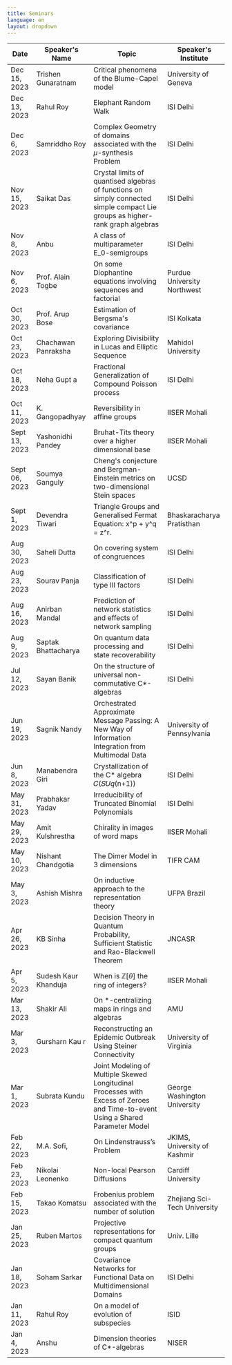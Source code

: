```yaml
---
title: Seminars
language: en
layout: dropdown
---
```


| Date            | Speaker's Name | Topic | Speaker's Institute |
|-----------------|----------------|--------|---------------------|
| Dec 15, 2023  | Trishen Gunaratnam | Critical phenomena of the Blume-Capel model | University of Geneva |
| Dec 13, 2023 | Rahul Roy | Elephant Random Walk | ISI Delhi | 
| Dec 6, 2023 | Samriddho Roy | Complex Geometry of domains associated with the $\mu$-synthesis Problem | ISI Delhi |
| Nov 15, 2023 | Saikat Das | Crystal limits of quantised algebras of functions on simply connected simple compact Lie groups as higher-rank graph algebras | ISI Delhi |
| Nov 8, 2023 | Anbu  |A class of multiparameter E_0-semigroups | ISI Delhi |
| Nov 6, 2023 | Prof. Alain Togbe | On some Diophantine equations involving sequences and factorial  | Purdue University Northwest |
| Oct 30, 2023 | Prof. Arup Bose | Estimation of Bergsma's covariance | ISI Kolkata |
| Oct 23, 2023 | Chachawan Panraksha | Exploring Divisibility in Lucas and Elliptic Sequence | Mahidol University |
| Oct 18, 2023 | Neha Gupt a| Fractional Generalization of Compound Poisson process | ISI Delhi |
| Oct 11, 2023 | K. Gangopadhyay | Reversibility in affine groups | IISER Mohali |
| Sept 13, 2023 | Yashonidhi Pandey | Bruhat-Tits theory over a higher dimensional base | IISER Mohali |
| Sept 06, 2023 | Soumya Ganguly | Cheng's conjecture and Bergman-Einstein metrics on two-dimensional Stein spaces|UCSD |
| Sept 1, 2023 | Devendra Tiwari | Triangle Groups and Generalised Fermat Equation: x^p + y^q = z^r.|Bhaskaracharya Pratisthan |
| Aug 30, 2023 | Saheli Dutta | On covering system of congruences|ISI Delhi |
| Aug 23, 2023 | Sourav Panja | Classification of type III factors|ISI Delhi |
| Aug 16, 2023  | Anirban Mandal | Prediction of network statistics and effects of network sampling | ISI Delhi |
| Aug 9, 2023 | Saptak Bhattacharya | On quantum data processing and state recoverability | ISI Delhi |
| Jul 12, 2023 |Sayan Banik | On the structure of universal non-commutative C*-algebras | ISI Delhi |
| Jun 19, 2023 | Sagnik Nandy | Orchestrated Approximate Message Passing: A New Way of Information Integration from Multimodal Data | University of Pennsylvania |
| Jun 8, 2023 | Manabendra Giri | Crystallization of the C* algebra 𝐶(𝑆𝑈𝑞(n+1)) | ISI Delhi |
| May 31, 2023 | Prabhakar Yadav | Irreducibility of Truncated Binomial Polynomials | ISI Delhi |
| May 29, 2023 | Amit Kulshrestha | Chirality in images of word maps | IISER Mohali |
| May 10, 2023 | Nishant Chandgotia | The Dimer Model in 3 dimensions | TIFR CAM |
| May 3, 2023 | Ashish Mishra | On inductive approach to the representation theory | UFPA Brazil |
| Apr 26, 2023 | KB Sinha | Decision Theory in Quantum Probability, Sufficient Statistic and Rao-Blackwell Theorem | JNCASR |
| Apr 5, 2023 | Sudesh Kaur Khanduja | When is $\mathbb Z[\theta]$ the ring of integers? | IISER Mohali |
| Mar 13, 2023 | Shakir Ali | On *-centralizing maps in rings and algebras | AMU |
| Mar 3, 2023 | Gursharn Kau r | Reconstructing an Epidemic Outbreak Using Steiner Connectivity | University of Virginia |
| Mar 1, 2023 | Subrata Kundu | Joint Modeling of Multiple Skewed Longitudinal Processes with Excess of Zeroes and Time-to-event Using a Shared Parameter Model | George Washington University |
| Feb 22, 2023 | M.A. Sofi, | On Lindenstrauss’s Problem|JKIMS, University of Kashmir |
| Feb 23, 2023 | Nikolai Leonenko | Non-local Pearson Diffusions|Cardiff University |
| Feb 15, 2023 | Takao Komatsu | Frobenius problem associated with the number of solution | Zhejiang Sci-Tech University |
| Jan 25, 2023 | Ruben Martos | Projective representations for compact quantum groups | Univ. Lille |
| Jan 18, 2023 | Soham Sarkar | Covariance Networks for Functional Data on Multidimensional Domains | ISI Delhi |
| Jan 11, 2023 | Rahul Roy | On a model of evolution of subspecies | ISID |
| Jan 4, 2023 | Anshu | Dimension theories of C*-algebras | NISER |
